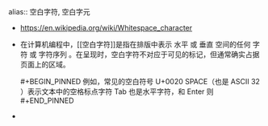 alias:: 空白字符, 空白字元

- https://en.wikipedia.org/wiki/Whitespace_character
- 在计算机编程中，[[空白字符]]是指在排版中表示 水平 或 垂直 空间的任何 字符 或 字符序列 。在呈现时，空白字符不对应于可见的标记，但通常确实占据页面上的区域。
  
  #+BEGIN_PINNED
  例如，常见的空白符号 U+0020 SPACE（也是 ASCII 32` `）表示文本中的空格标点字符
  Tab 也是水平字符，和
  Enter 则
  #+END_PINNED
-
